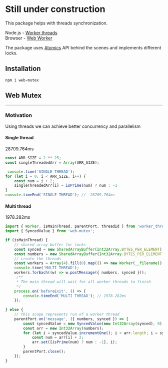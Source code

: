 # Still under construction

This package helps with threads synchronization.<br/>

Node.js - [Worker threads](https://nodejs.org/api/worker_threads.html)<br/>
Browser - [Web Worker](https://developer.mozilla.org/en-US/docs/Web/API/Web_Workers_API/Using_web_workers)

The package uses [Atomics](https://developer.mozilla.org/en-US/docs/Web/JavaScript/Reference/Global_Objects/Atomics) API behind the scenes and implements different locks.

## Installation

```
npm i web-mutex
```

## Web Mutex
---
### Motivation
Using threads we can achieve better concurrency and parallelism

#### Single thread
28709.764ms
```js
const ARR_SIZE = 2 ** 25;
const singleThreadedArr = Array(ARR_SIZE);

 console.time('SINGLE THREAD');
for (let i = 0; i < ARR_SIZE; i++) {
    const num = i + 2;
    singleThreadedArr[i] = isPrime(num) ? num : -1
}
console.timeEnd('SINGLE THREAD'); //  28709.764ms
```

#### Multi thread
1978.282ms
```js
import { Worker, isMainThread, parentPort, threadId } from 'worker_threads';
import { SyncedValue } from 'web-mutex';

if (isMainThread) {
    // shared array buffer for locks
    const synced = new SharedArrayBuffer(Int32Array.BYTES_PER_ELEMENT);
    const numbers = new SharedArrayBuffer(Int32Array.BYTES_PER_ELEMENT * ARR_SIZE);
    // create the threads
    const workers = Array(4).fill(0).map(() => new Worker(__filename));
    console.time('MULTI THREAD');
    workers.forEach((w) => w.postMessage({ numbers, synced }));
     /**
     * The main thread will wait for all worker threads to finish
     */
    process.on('beforeExit', () => {
        console.timeEnd('MULTI THREAD'); // 1978.282ms
    });
   
} else {
    // this scope represents run of a worker thread
    parentPort.on('message', ({ numbers, synced }) => {
        const syncedValue = new SyncedValue(new Int32Array(synced), 0);
        const arr = new Int32Array(numbers);
        for (let i = syncedValue.incrementOne(); i < arr.length; i = syncedValue.incrementOne()) {
            const num = arr[i] + 2;
            arr.set([isPrime(num) ? num : -1], i);
        }
        parentPort.close();
    });
}
```





